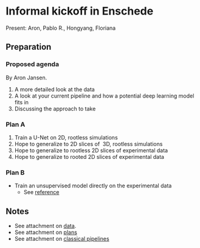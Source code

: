 # Informal kickoff in Enschede

Present: Aron, Pablo R., Hongyang, Floriana

## Preparation

### Proposed agenda
By Aron Jansen.

1. A more detailed look at the data
2. A look at your current pipeline and how a potential deep learning model fits in
3. Discussing the approach to take

### Plan A

1. Train a U-Net on 2D, rootless simulations
2. Hope to generalize to 2D slices of  3D, rootless simulations
3. Hope to generalize to rootless 2D slices of experimental data
4. Hope to generalize to rooted 2D slices of experimental data

### Plan B

- Train an unsupervised model directly on the experimental data
	- See [reference](https://github.com/facebookresearch/CutLER)

## Notes

- See attachment on [data](./attachments/data.md).
- See attachment on [plans](./attachments/plans.md)
- See attachment on [classical pipelines](./attachments/classical_pipeline.md)
